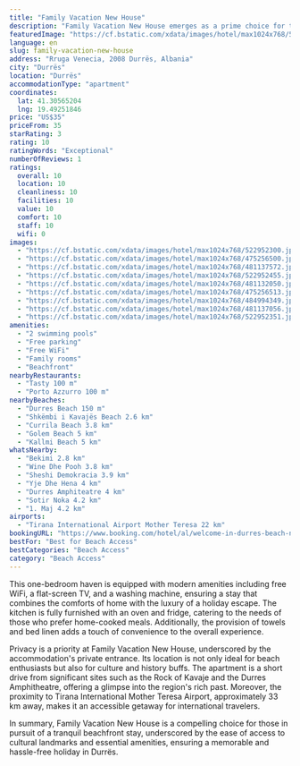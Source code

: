 ```yaml
---
title: "Family Vacation New House"
description: "Family Vacation New House emerges as a prime choice for travelers seeking the perfect blend of comfort and convenience in Durrës."
featuredImage: "https://cf.bstatic.com/xdata/images/hotel/max1024x768/522952300.jpg?k=fef2319c758994fdc69afc75582cbd3690039de6ea437ba5d705d9296034f84d&o=&hp=1"
language: en
slug: family-vacation-new-house
address: "Rruga Venecia, 2008 Durrës, Albania"
city: "Durrës"
location: "Durrës"
accommodationType: "apartment"
coordinates:
  lat: 41.30565204
  lng: 19.49251846
price: "US$35"
priceFrom: 35
starRating: 3
rating: 10
ratingWords: "Exceptional"
numberOfReviews: 1
ratings:
  overall: 10
  location: 10
  cleanliness: 10
  facilities: 10
  value: 10
  comfort: 10
  staff: 10
  wifi: 0
images:
  - "https://cf.bstatic.com/xdata/images/hotel/max1024x768/522952300.jpg?k=fef2319c758994fdc69afc75582cbd3690039de6ea437ba5d705d9296034f84d&o=&hp=1"
  - "https://cf.bstatic.com/xdata/images/hotel/max1024x768/475256500.jpg?k=fff1da2fe2891d6577f12479f87fa829bd0c9a6547b25d5da732c2e19e1e652f&o=&hp=1"
  - "https://cf.bstatic.com/xdata/images/hotel/max1024x768/481137572.jpg?k=53353ec290e5540027b78b183b3c0248ffbf2a63fb585698b6eab599c6e7f908&o=&hp=1"
  - "https://cf.bstatic.com/xdata/images/hotel/max1024x768/522952455.jpg?k=f98dc46d9c6bdd591e0ba5746d6fc958e8f39d2391a232edbaddc56eb4939aac&o=&hp=1"
  - "https://cf.bstatic.com/xdata/images/hotel/max1024x768/481132050.jpg?k=9785f3067140071a0b209825329e4cefa7c55b570814aa2a72a87f9e91ab215b&o=&hp=1"
  - "https://cf.bstatic.com/xdata/images/hotel/max1024x768/475256513.jpg?k=4cec8b0107290bc2385eae2dbbce61020ba302a4733769eee005cdc79dde989f&o=&hp=1"
  - "https://cf.bstatic.com/xdata/images/hotel/max1024x768/484994349.jpg?k=692c0dae32061c9290cf12cdb008dd193302fdc4f59561aa673ee32bd230dee2&o=&hp=1"
  - "https://cf.bstatic.com/xdata/images/hotel/max1024x768/481137056.jpg?k=50297aa2dc82294c87234931913db6099e45c6b7087c2ad74e35a5f9fcec2931&o=&hp=1"
  - "https://cf.bstatic.com/xdata/images/hotel/max1024x768/522952351.jpg?k=d1719aae7f442d68221ca5ff391ed43099e3feb6c309fa64d30e7e3d7c7d80b6&o=&hp=1"
amenities:
  - "2 swimming pools"
  - "Free parking"
  - "Free WiFi"
  - "Family rooms"
  - "Beachfront"
nearbyRestaurants:
  - "Tasty 100 m"
  - "Porto Azzurro 100 m"
nearbyBeaches:
  - "Durres Beach 150 m"
  - "Shkëmbi i Kavajës Beach 2.6 km"
  - "Currila Beach 3.8 km"
  - "Golem Beach 5 km"
  - "Kallmi Beach 5 km"
whatsNearby:
  - "Bekimi 2.8 km"
  - "Wine Dhe Pooh 3.8 km"
  - "Sheshi Demokracia 3.9 km"
  - "Yje Dhe Hena 4 km"
  - "Durres Amphiteatre 4 km"
  - "Sotir Noka 4.2 km"
  - "1. Maj 4.2 km"
airports:
  - "Tirana International Airport Mother Teresa 22 km"
bookingURL: "https://www.booking.com/hotel/al/welcome-in-durres-beach-new-apartment.en-gb.html?aid=8035640"
bestFor: "Best for Beach Access"
bestCategories: "Beach Access"
category: "Beach Access"
---
```


This one-bedroom haven is equipped with modern amenities including free WiFi, a flat-screen TV, and a washing machine, ensuring a stay that combines the comforts of home with the luxury of a holiday escape. The kitchen is fully furnished with an oven and fridge, catering to the needs of those who prefer home-cooked meals. Additionally, the provision of towels and bed linen adds a touch of convenience to the overall experience.

Privacy is a priority at Family Vacation New House, underscored by the accommodation's private entrance. Its location is not only ideal for beach enthusiasts but also for culture and history buffs. The apartment is a short drive from significant sites such as the Rock of Kavaje and the Durres Amphitheatre, offering a glimpse into the region's rich past. Moreover, the proximity to Tirana International Mother Teresa Airport, approximately 33 km away, makes it an accessible getaway for international travelers.

In summary, Family Vacation New House is a compelling choice for those in pursuit of a tranquil beachfront stay, underscored by the ease of access to cultural landmarks and essential amenities, ensuring a memorable and hassle-free holiday in Durrës.